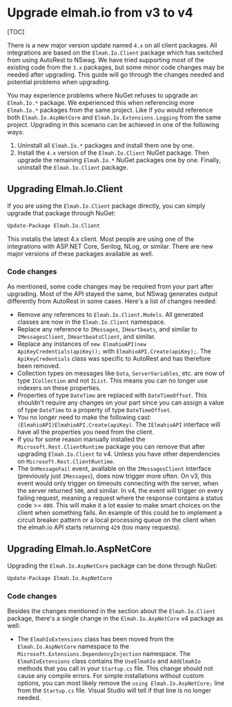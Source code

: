 # Upgrade elmah.io from v3 to v4

[TOC]

There is a new major version update named `4.x` on all client packages. All integrations are based on the `Elmah.Io.Client` package which has switched from using AutoRest to NSwag. We have tried supporting most of the existing code from the `3.x` packages, but some minor code changes may be needed after upgrading. This guide will go through the changes needed and potential problems when upgrading.

You may experience problems where NuGet refuses to upgrade an `Elmah.Io.*` package. We experienced this when referencing more `Elmah.Io.*` packages from the same project. Like if you would reference both `Elmah.Io.AspNetCore` and `Elmah.Io.Extensions.Logging` from the same project. Upgrading in this scenario can be achieved in one of the following ways:

1. Uninstall all `Elmah.Io.*` packages and install them one by one.
2. Install the `4.x` version of the `Elmah.Io.Client` NuGet package. Then upgrade the remaining `Elmah.Io.*` NuGet packages one by one. Finally, uninstall the `Elmah.Io.Client` package.

## Upgrading Elmah.Io.Client

If you are using the `Elmah.Io.Client` package directly, you can simply upgrade that package through NuGet:

```ps
Update-Package Elmah.Io.Client
```

This installs the latest 4.x client. Most people are using one of the integrations with ASP.NET Core, Serilog, NLog, or similar. There are new major versions of these packages available as well.

### Code changes

As mentioned, some code changes may be required from your part after upgrading. Most of the API stayed the same, but NSwag generates output differently from AutoRest in some cases. Here's a list of changes needed:

- Remove any references to `Elmah.Io.Client.Models`. All generated classes are now in the `Elmah.Io.Client` namespace.
- Replace any reference to `IMessages`, `IHeartbeats`, and similar to `IMessagesClient`, `IHeartbeatsClient`, and similar.
- Replace any instances of `new ElmahioAPI(new ApiKeyCredentials(apiKey));` with `ElmahioAPI.Create(apiKey);`. The `ApiKeyCredentials` class was specific to AutoRest and has therefore been removed.
- Collection types on messages like `Data`, `ServerVariables`, etc. are now of type `ICollection` and not `IList`. This means you can no longer use indexers on these properties.
- Properties of type `DateTime` are replaced with `DateTimeOffset`. This shouldn't require any changes on your part since you can assign a value of type `DateTime` to a property of type `DateTimeOffset`.
- You no longer need to make the following cast: `(ElmahioAPI)ElmahioAPI.Create(apiKey)`. The `IElmahioAPI` interface will have all the properties you need from the client.
- If you for some reason manually installed the `Microsoft.Rest.ClientRuntime` package you can remove that after upgrading `Elmah.Io.Client` to v4. Unless you have other dependencies on `Microsoft.Rest.ClientRuntime`.
- The `OnMessageFail` event, available on the `IMessagesClient` interface (previously just `IMessages`), does now trigger more often. On v3, this event would only trigger on timeouts connecting with the server, when the server returned `500`, and similar. In v4, the event will trigger on every failing request, meaning a request where the response contains a status code >= `400`. This will make it a lot easier to make smart choices on the client when something fails. An example of this could be to implement a circuit breaker pattern or a local processing queue on the client when the elmah.io API starts returning `429` (too many requests).

## Upgrading Elmah.Io.AspNetCore

Upgrading the `Elmah.Io.AspNetCore` package can be done through NuGet:

```ps
Update-Package Elmah.Io.AspNetCore
```

### Code changes

Besides the changes mentioned in the section about the `Elmah.Io.Client` package, there's a single change in the `Elmah.Io.AspNetCore` v4 package as well:

- The `ElmahIoExtensions` class has been moved from the `Elmah.Io.AspNetCore` namespace to the `Microsoft.Extensions.DependencyInjection` namespace. The `ElmahIoExtensions` class contains the `UseElmahIo` and `AddElmahIo` methods that you call in your `Startup.cs` file. This change should not cause any compile errors. For simple installations without custom options, you can most likely remove the `using Elmah.Io.AspNetCore;` line from the `Startup.cs` file. Visual Studio will tell if that line is no longer needed.